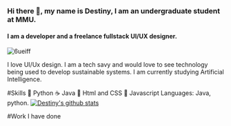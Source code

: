 ### Hi there 👋, my name is Destiny, I am an undergraduate student at MMU.
#### I am a developer and a freelance fullstack UI/UX designer.
![6ueiff](https://user-images.githubusercontent.com/100952151/191923172-660c6db2-4581-4f3a-80fb-b6db0f5c9d89.gif)

I love UI/Ux design. I am a tech savy and would love to see technology being used to develop sustainable systems. I am currently studying Artificial Intelligence.

#Skills
🐍 Python
☕ Java
📜 Html and CSS
🙂 Javascript
Languages: Java, python.
[![Destiny's github stats](https://github-readme-stats.vercel.app/api?username=Destiny-kay)](https://github.com/Destiny-kay/github-readme-stats)

#Work I have done

